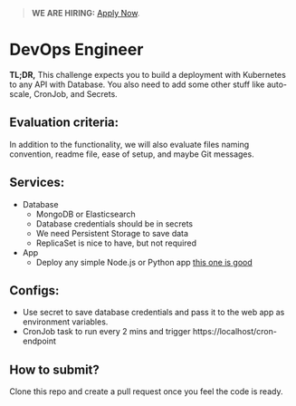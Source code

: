 > **WE ARE HIRING:** [Apply Now](https://www.knawat.com/career/).

# DevOps Engineer

<strong>TL;DR,</strong> This challenge expects you to build a deployment with Kubernetes to any API with Database. You also need to add some other stuff like auto-scale, CronJob, and Secrets.

## Evaluation criteria:

In addition to the functionality, we will also evaluate files naming convention, readme file, ease of setup, and maybe Git messages.

## Services:

- Database
  - MongoDB or Elasticsearch
  - Database credentials should be in secrets
  - We need Persistent Storage to save data
  - ReplicaSet is nice to have, but not required
- App
  - Deploy any simple Node.js or Python app [this one is good](https://knative.dev/docs/serving/samples/hello-world/helloworld-nodejs/)

## Configs:

- Use secret to save database credentials and pass it to the web app as environment variables.
- CronJob task to run every 2 mins and trigger https://localhost/cron-endpoint

## How to submit?

Clone this repo and create a pull request once you feel the code is ready.
